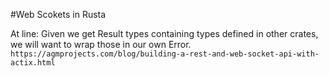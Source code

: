 #Web Scokets in Rusta

At line: Given we get Result types containing types defined in other crates, we will want to wrap those in our own Error.
``https://agmprojects.com/blog/building-a-rest-and-web-socket-api-with-actix.html``

